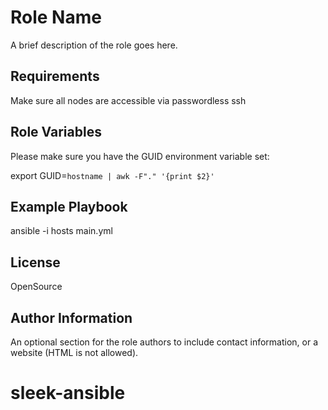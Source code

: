 Role Name
=========

A brief description of the role goes here.

Requirements
------------

Make sure all nodes are accessible via passwordless ssh

Role Variables
--------------

Please make sure you have the GUID environment variable set:

 export GUID=`hostname | awk -F"." '{print $2}'`


Example Playbook
----------------

ansible -i hosts main.yml

License
-------

OpenSource

Author Information
------------------

An optional section for the role authors to include contact information, or a website (HTML is not allowed).
# sleek-ansible
